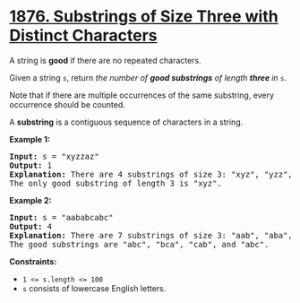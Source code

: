 # [1876. Substrings of Size Three with Distinct Characters](https://leetcode.com/problems/substrings-of-size-three-with-distinct-characters)

<div><p>A string is <strong>good</strong> if there are no repeated characters.</p>

<p>Given a string <code>s</code>​​​​​, return <em>the number of <strong>good substrings</strong> of length <strong>three </strong>in </em><code>s</code>​​​​​​.</p>

<p>Note that if there are multiple occurrences of the same substring, every occurrence should be counted.</p>

<p>A <strong>substring</strong> is a contiguous sequence of characters in a string.</p>


<p><strong>Example 1:</strong></p>

<pre><strong>Input:</strong> s = "xyzzaz"
<strong>Output:</strong> 1
<strong>Explanation:</strong> There are 4 substrings of size 3: "xyz", "yzz", "zza", and "zaz". 
The only good substring of length 3 is "xyz".
</pre>

<p><strong>Example 2:</strong></p>

<pre><strong>Input:</strong> s = "aababcabc"
<strong>Output:</strong> 4
<strong>Explanation:</strong> There are 7 substrings of size 3: "aab", "aba", "bab", "abc", "bca", "cab", and "abc".
The good substrings are "abc", "bca", "cab", and "abc".
</pre>


<p><strong>Constraints:</strong></p>

<ul>
	<li><code>1 &lt;= s.length &lt;= 100</code></li>
	<li><code>s</code>​​​​​​ consists of lowercase English letters.</li>
</ul>
</div>